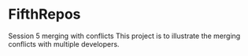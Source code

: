 # FifthRepos
Session 5 merging with conflicts
This project is to illustrate the merging conflicts with multiple developers.
